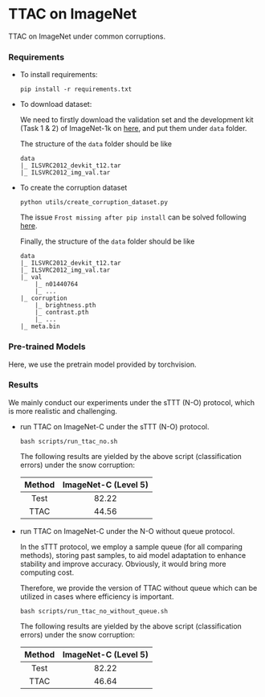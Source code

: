 # TTAC on ImageNet

TTAC on ImageNet under common corruptions.

### Requirements

- To install requirements:

    ```
    pip install -r requirements.txt
    ```

- To download dataset:

    We need to firstly download the validation set and the development kit (Task 1 & 2) of ImageNet-1k on [here](https://image-net.org/challenges/LSVRC/2012/index.php), and put them under `data` folder.

    The structure of the `data` folder should be like

    ```
    data
    |_ ILSVRC2012_devkit_t12.tar
    |_ ILSVRC2012_img_val.tar
    ```

- To create the corruption dataset
    ```
    python utils/create_corruption_dataset.py
    ```

    The issue `Frost missing after pip install` can be solved following [here](https://github.com/hendrycks/robustness/issues/4#issuecomment-427226016).

    Finally, the structure of the `data` folder should be like
    ```
    data
    |_ ILSVRC2012_devkit_t12.tar
    |_ ILSVRC2012_img_val.tar
    |_ val
        |_ n01440764
        |_ ...
    |_ corruption
        |_ brightness.pth
        |_ contrast.pth
        |_ ...
    |_ meta.bin
    ```

### Pre-trained Models

Here, we use the pretrain model provided by torchvision.

### Results

We mainly conduct our experiments under the sTTT (N-O) protocol, which is more realistic and challenging.

- run TTAC on ImageNet-C under the sTTT (N-O) protocol.
  
    ```
    bash scripts/run_ttac_no.sh
    ```

    The following results are yielded by the above script (classification errors) under the snow corruption:

    | Method | ImageNet-C (Level 5) |
    |:------:|:----------:|
    |  Test  |   82.22    |
    |  TTAC  |   44.56     |

- run TTAC on ImageNet-C under the N-O without queue protocol.
  
    In the sTTT protocol, we employ a sample queue (for all comparing methods), storing past samples, to aid model adaptation to enhance stability and improve accuracy. Obviously, it would bring more computing cost. 

    Therefore, we provide the version of TTAC without queue which can be utilized in cases where efficiency is important.

    ```
    bash scripts/run_ttac_no_without_queue.sh
    ```

    The following results are yielded by the above script (classification errors) under the snow corruption:

    | Method | ImageNet-C (Level 5) |
    |:------:|:----------:|
    |  Test  |   82.22    |
    |  TTAC  |   46.64     |
